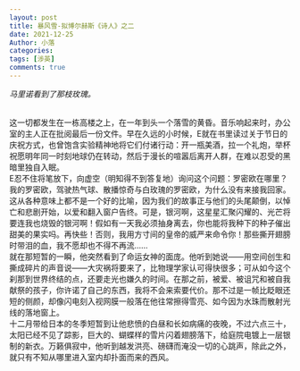 ```yaml
---
layout: post
title: 暴风雪-拟博尔赫斯《诗人》之二
date: 2021-12-25
Author: 小落
categories: 
tags: [涉英]
comments: true
--- 
```


*马里诺看到了那枝玫瑰。*<br><br>

<!-- more -->

这一切都发生在一栋高楼之上，在一年到头一个落雪的黄昏。音乐响起来时，办公室的主人正在批阅最后一份文件。早在久远的小时候，E就在书里读过关于节日的庆祝方式，也曾饱含实验精神地将它们付诸行动：开一瓶美酒，拉一个礼炮，举杯祝愿明年同一时刻地球仍在转动，然后于漫长的喧嚣后离开人群，在难以忍受的黑暗里独自入眠。<br>
E忍不住将笔放下，向虚空（明知得不到答复地）询问这个问题：罗密欧在哪里？我的罗密欧，驾驶热气球、散播惊奇与白玫瑰的罗密欧，为什么没有来接我回家。这从各种意味上都不是一个好的比喻，因为我们的故事正与他们的头尾颠倒，以悼亡和悲剧开始，以爱和翻入窗户告终。可是，银河啊，这星星汇聚闪耀的、光芒将要连我也烧毁的银河啊！假如有一天我必须抽身离去，你也能将我种下的种子催出甜美的果实吗。再快些！否则，我用方寸间的皇帝的威严来命令你！那些撕开翅膀时带泪的血，我不愿却也不得不再流……<br>
就在那短暂的一瞬，他突然看到了命运女神的面庞。他听到她说——用空间创生和撕成碎片的声音说——大灾祸将要来了，比物理学家认可得快很多；可从如今这个刹那到世界终结的点，还要走光也嫌久的时间。在那之前，被爱、被诅咒和被自我献祭的孩子，你许诺了自己的东西，我将不会来索要代价。那不过是一帧比眨眼还短的侧颜，却像闪电刻入视网膜一般落在他往常擦得雪亮、如今因为水珠而散射光线的落地窗上。<br>
十二月带给日本的冬季短暂到让他悲愤的白昼和长如病痛的夜晚，不过六点三十，太阳已经不见了踪影，巨大的、蝴蝶样的雪片闪着翅膀落下，给庭院电镀上一层银制的新衣。万籁俱寂中，他听到越发洪亮、磅礴而淹没一切的心跳声，除此之外，就只有不知从哪里进入室内却扑面而来的西风。
